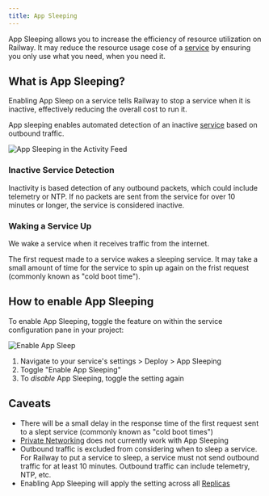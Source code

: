 ```yaml
---
title: App Sleeping
---
```


<PriorityBoardingBanner />

App Sleeping allows you to increase the efficiency of resource utilization on Railway.  It may reduce the resource usage cose of a [service](/develop/services) by ensuring you only use what you need, when you need it.

## What is App Sleeping?

Enabling App Sleep on a service tells Railway to stop a service when it is inactive, effectively reducing the overall cost to run it.

App sleeping enables automated detection of an inactive [service](/develop/services) based on outbound traffic.

<Image src="https://res.cloudinary.com/railway/image/upload/v1696017787/events_gjkaob.png"
alt="App Sleeping in the Activity Feed"
layout="intrinsic"
width={700} height={460} quality={100} />

### Inactive Service Detection

Inactivity is based detection of any outbound packets, which could include telemetry or NTP. If no packets are sent from the service for over 10 minutes or longer, the service is considered inactive.


### Waking a Service Up

We wake a service when it receives traffic from the internet.

The first request made to a service wakes a sleeping service.  It may take a small amount of time for the service to spin up again on the frist request (commonly known as "cold boot time").

## How to enable App Sleeping

To enable App Sleeping, toggle the feature on within the service configuration pane in your project:

<Image src="https://res.cloudinary.com/railway/image/upload/v1696548703/docs/scale-to-zero/appSleep_ksaewp.png"
alt="Enable App Sleep"
layout="intrinsic"
width={700} height={460} quality={100} />

1. Navigate to your service's settings > Deploy > App Sleeping
2. Toggle "Enable App Sleeping"
3. To _disable_ App Sleeping, toggle the setting again

## Caveats
- There will be a small delay in the response time of the first request sent to a slept service (commonly known as "cold boot times")
- [Private Networking](/reference/private-networking) does not currently work with App Sleeping
- Outbound traffic is excluded from considering when to sleep a service. For Railway to put a service to sleep, a service must not send outbound traffic for at least 10 minutes. Outbound traffic can include telemetry, NTP, etc.
- Enabling App Sleeping will apply the setting across all [Replicas](https://docs.railway.app/develop/services#horizontal-scaling-with-replicas)